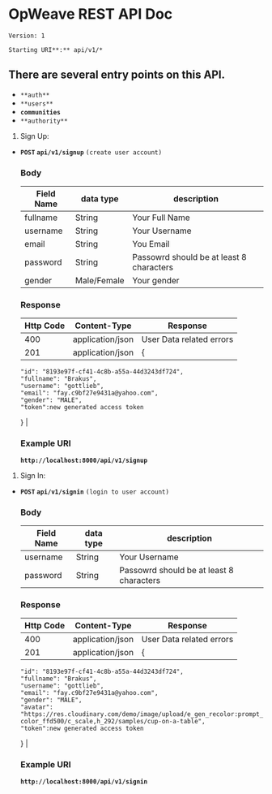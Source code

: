 # OpWeave REST API Doc

`Version: 1`

`Starting URI**:** api/v1/*`

## There are several entry points on this API.

- `**auth**`
- `**users**`
- **`communities`**
- `**authority**`

1. Sign Up:
- **`POST`  `api/v1/signup`** `(create user account)`
    
    ### **Body**
    
    | Field Name | data type | description |
    | --- | --- | --- |
    | fullname | String | Your Full Name |
    | username | String | Your Username |
    | email | String | You Email |
    | password | String | Passowrd should be at least 8 characters |
    | gender | Male/Female | Your gender |
    
    ### **Response**
    
    | Http Code | Content-Type | Response |
    | --- | --- | --- |
    | 400 | application/json | User Data related errors |
    | 201 | application/json | {
      "id": "8193e97f-cf41-4c8b-a55a-44d3243df724",
      "fullname": "Brakus",
      "username": "gottlieb",
      "email": "fay.c9bf27e9431a@yahoo.com",
      "gender": "MALE",
      "token":new generated access token
    } |
    
    ### **Example URI**
    
    **`http://localhost:8000/api/v1/signup`**
    

1. Sign In:
- **`POST`  `api/v1/signin`** `(login to user account)`
    
    ### **Body**
    
    | Field Name | data type | description |
    | --- | --- | --- |
    | username | String | Your Username |
    | password | String | Passowrd should be at least 8 characters |
    
    ### **Response**
    
    | Http Code | Content-Type | Response |
    | --- | --- | --- |
    | 400 | application/json | User Data related errors |
    | 201 | application/json | {
      "id": "8193e97f-cf41-4c8b-a55a-44d3243df724",
      "fullname": "Brakus",
      "username": "gottlieb",
      "email": "fay.c9bf27e9431a@yahoo.com",
      "gender": "MALE",
      "avatar": "https://res.cloudinary.com/demo/image/upload/e_gen_recolor:prompt_(mug);to-color_ffd500/c_scale,h_292/samples/cup-on-a-table",
      "token":new generated access token
    } |
    
    ### **Example URI**
    
    **`http://localhost:8000/api/v1/signin`**
